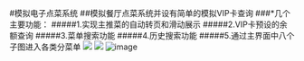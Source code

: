 #模拟电子点菜系统
##模拟餐厅点菜系统并设有简单的模拟VIP卡查询
###*几个主要功能：
#####1.实现主推菜的自动转页和滑动展示
#####2.VIP卡预设的余额查询
#####3.菜单搜索功能
#####4.历史搜索功能
#####5.通过主界面中八个子图进入各类分菜单
![](https://github.com/sallyQin/DishOrder/raw/master/app/demo.gif) 
![](https://github.com/sallyQin/DishOrder/raw/master/app/src/main/res/drawabl/demo1.gif) 
![image](https://github.com/sallyQin/DishOrder/raw/master/app/src/main/res/drawable/demo2.gif) 

